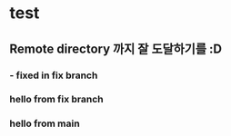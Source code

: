 # test

## Remote directory 까지 잘 도달하기를 :D

### - fixed in fix branch


### hello from fix branch
### hello from main
